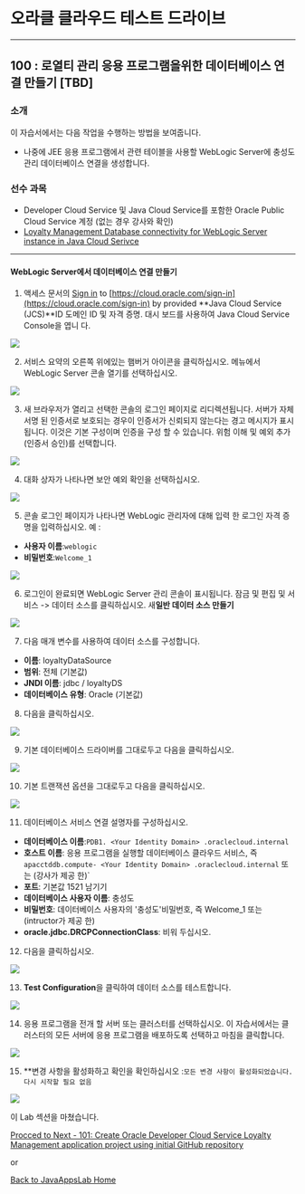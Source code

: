 # 오라클 클라우드 테스트 드라이브 #
-----
## 100 : 로열티 관리 응용 프로그램을위한 데이터베이스 연결 만들기 [TBD] ##


### 소개 ###
이 자습서에서는 다음 작업을 수행하는 방법을 보여줍니다. 
- 나중에 JEE 응용 프로그램에서 관련 테이블을 사용할 WebLogic Server에 충성도 관리 데이터베이스 연결을 생성합니다. 

### 선수 과목 ###

- Developer Cloud Service 및 Java Cloud Service를 포함한 Oracle Public Cloud Service 계정 (없는 경우 강사와 확인) 
- [Loyalty Management Database connectivity for WebLogic Server instance in Java Cloud Serivce](100-JavaAppsLab.md) 

----


#### WebLogic Server에서 데이터베이스 연결 만들기 

1. 액세스 문서의 [Sign in](sign.in.to.oracle.cloud.md) to [https://cloud.oracle.com/sign-in](https://cloud.oracle.com/sign-in) by provided **Java Cloud Service (JCS)**ID 도메인 ID 및 자격 증명. 대시 보드를 사용하여 Java Cloud Service Console을 엽니 다. 

![](images/100/00.png)


2. 서비스 요약의 오른쪽 위에있는 햄버거 아이콘을 클릭하십시오. 메뉴에서 WebLogic Server 콘솔 열기를 선택하십시오. 

![](images/100/01.png)


3. 새 브라우저가 열리고 선택한 콘솔의 로그인 페이지로 리디렉션됩니다. 서버가 자체 서명 된 인증서로 보호되는 경우이 인증서가 신뢰되지 않는다는 경고 메시지가 표시됩니다. 이것은 기본 구성이며 인증을 구성 할 수 있습니다. 위험 이해 및 예외 추가 (인증서 승인)를 선택합니다. 

![](images/100/02.png)


4. 대화 상자가 나타나면 보안 예외 확인을 선택하십시오. 

![](images/100/03.png)


5. 콘솔 로그인 페이지가 나타나면 WebLogic 관리자에 대해 입력 한 로그인 자격 증명을 입력하십시오. 예 : 
- **사용자 이름**:`weblogic` 
- **비밀번호**:`Welcome_1` 

![](images/100/04.png)


6. 로그인이 완료되면 WebLogic Server 관리 콘솔이 표시됩니다. 잠금 및 편집 및 서비스 -> 데이터 소스를 클릭하십시오. 새**일반 데이터 소스 만들기**

![](images/100/05.png)


7. 다음 매개 변수를 사용하여 데이터 소스를 구성합니다. 
+ **이름**: loyaltyDataSource 
+ **범위**: 전체 (기본값) 
+ **JNDI 이름**: jdbc / loyaltyDS 
+ **데이터베이스 유형**: Oracle (기본값) 

8. 다음을 클릭하십시오. 

![](images/100/06.png)


9. 기본 데이터베이스 드라이버를 그대로두고 다음을 클릭하십시오. 

![](images/100/07.png) 


10. 기본 트랜잭션 옵션을 그대로두고 다음을 클릭하십시오. 

![](images/100/08.png)


11. 데이터베이스 서비스 연결 설명자를 구성하십시오. 
+ **데이터베이스 이름**:`PDB1. <Your Identity Domain> .oraclecloud.internal` 
+ **호스트 이름**: 응용 프로그램을 실행할 데이터베이스 클라우드 서비스, 즉`apacctddb.compute- <Your Identity Domain> .oraclecloud.internal` 또는 (강사가 제공 한)` 
+ **포트**: 기본값 1521 남기기 
+ **데이터베이스 사용자 이름**: 충성도 
+ **비밀번호**: 데이터베이스 사용자의 &#39;충성도&#39;비밀번호, 즉 Welcome_1 또는 (intructor가 제공 한) 
+ **oracle.jdbc.DRCPConnectionClass**: 비워 두십시오. 

12. 다음을 클릭하십시오. 

![](images/100/09.png)


13. **Test Configuration**을 클릭하여 데이터 소스를 테스트합니다. 

![](images/100/10.png)


14. 응용 프로그램을 전개 할 서버 또는 클러스터를 선택하십시오. 이 자습서에서는 클러스터의 모든 서버에 응용 프로그램을 배포하도록 선택하고 마침을 클릭합니다. 

![](images/100/11.png)


15. **변경 사항을 활성화하고 확인을 확인하십시오 :`모든 변경 사항이 활성화되었습니다. 다시 시작할 필요 없음` 

![](images/100/12.png)


이 Lab 섹션을 마쳤습니다. 

[Procced to Next - 101: Create Oracle Developer Cloud Service Loyalty Management application project using initial GitHub repository](101-JavaAppsLab.md)

or

[Back to JavaAppsLab Home](README.md)

